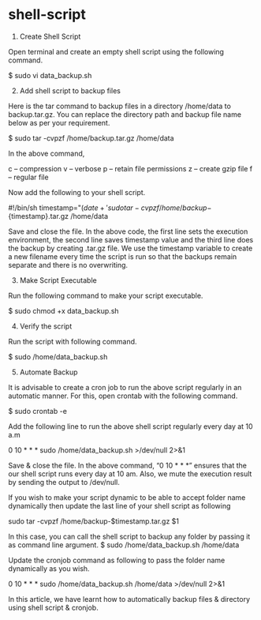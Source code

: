 # shell-script

1. Create Shell Script

Open terminal and create an empty shell script using the following command.

$ sudo vi data_backup.sh


2. Add shell script to backup files

Here is the tar command to backup files in a directory /home/data to backup.tar.gz. You can replace the directory path and backup file name below as per your requirement.

$ sudo tar -cvpzf /home/backup.tar.gz /home/data

In the above command,

c – compression
v – verbose
p – retain file permissions
z – create gzip file
f – regular file

Now add the following to your shell script.

#!/bin/sh
timestamp="$(date +'%b-%d-%y')"
sudo tar -cvpzf /home/backup-${timestamp}.tar.gz /home/data

Save and close the file. In the above code, the first line sets the execution environment, the second line saves timestamp value and the third line does the backup by creating .tar.gz file. We use the timestamp variable to create a new filename every time the script is run so that the backups remain separate and there is no overwriting.


3. Make Script Executable

Run the following command to make your script executable.

$ sudo chmod +x data_backup.sh


4. Verify the script

Run the script with following command.

$ sudo /home/data_backup.sh


5. Automate Backup

It is advisable to create a cron job to run the above script regularly in an automatic manner. For this, open crontab with the following command.

$ sudo crontab -e

Add the following line to run the above shell script regularly every day at 10 a.m

0 10 * * * sudo /home/data_backup.sh >/dev/null 2>&1

Save & close the file. In the above command, “0 10 * * *” ensures that the our shell script runs every day at 10 am. Also, we mute the execution result by sending the output to /dev/null.

If you wish to make your script dynamic to be able to accept folder name dynamically then update the last line of your shell script as following

sudo tar -cvpzf /home/backup-$timestamp.tar.gz $1

In this case, you can call the shell script to backup any folder by passing it as command line argument.
$ sudo /home/data_backup.sh /home/data

Update the cronjob command as following to pass the folder name dynamically as you wish.

0 10 * * * sudo /home/data_backup.sh /home/data >/dev/null 2>&1

In this article, we have learnt how to automatically backup files & directory using shell script & cronjob.
